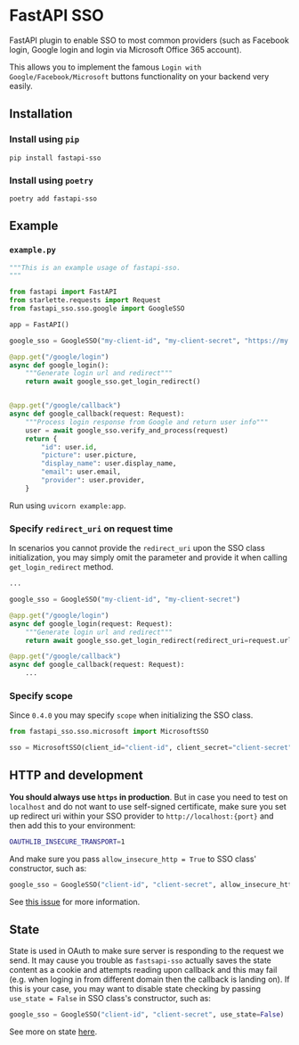 # FastAPI SSO

FastAPI plugin to enable SSO to most common providers (such as Facebook login, Google login and login via Microsoft Office 365 account).

This allows you to implement the famous `Login with Google/Facebook/Microsoft` buttons functionality on your backend very easily.

## Installation

### Install using `pip`

```console
pip install fastapi-sso
```

### Install using `poetry`

```console
poetry add fastapi-sso
```

## Example

### `example.py`

```python
"""This is an example usage of fastapi-sso.
"""

from fastapi import FastAPI
from starlette.requests import Request
from fastapi_sso.sso.google import GoogleSSO

app = FastAPI()

google_sso = GoogleSSO("my-client-id", "my-client-secret", "https://my.awesome-web.com/google/callback")

@app.get("/google/login")
async def google_login():
    """Generate login url and redirect"""
    return await google_sso.get_login_redirect()


@app.get("/google/callback")
async def google_callback(request: Request):
    """Process login response from Google and return user info"""
    user = await google_sso.verify_and_process(request)
    return {
        "id": user.id,
        "picture": user.picture,
        "display_name": user.display_name,
        "email": user.email,
        "provider": user.provider,
    }
```

Run using `uvicorn example:app`.

### Specify `redirect_uri` on request time

In scenarios you cannot provide the `redirect_uri` upon the SSO class initialization, you may simply omit
the parameter and provide it when calling `get_login_redirect` method.

```python
...

google_sso = GoogleSSO("my-client-id", "my-client-secret")

@app.get("/google/login")
async def google_login(request: Request):
    """Generate login url and redirect"""
    return await google_sso.get_login_redirect(redirect_uri=request.url_for("google_callback"))

@app.get("/google/callback")
async def google_callback(request: Request):
    ...
```

### Specify scope

Since `0.4.0` you may specify `scope` when initializing the SSO class.

```python
from fastapi_sso.sso.microsoft import MicrosoftSSO

sso = MicrosoftSSO(client_id="client-id", client_secret="client-secret", scope=["openid", "email"])
```

## HTTP and development

**You should always use `https` in production**. But in case you need to test on `localhost` and do not want to
use self-signed certificate, make sure you set up redirect uri within your SSO provider to `http://localhost:{port}`
and then add this to your environment:

```bash
OAUTHLIB_INSECURE_TRANSPORT=1
```

And make sure you pass `allow_insecure_http = True` to SSO class' constructor, such as:

```python
google_sso = GoogleSSO("client-id", "client-secret", allow_insecure_http=True)
```

See [this issue](https://github.com/tomasvotava/fastapi-sso/issues/2) for more information.

## State

State is used in OAuth to make sure server is responding to the request we send. It may cause you trouble
as `fastsapi-sso` actually saves the state content as a cookie and attempts reading upon callback and this may
fail (e.g. when loging in from different domain then the callback is landing on). If this is your case,
you may want to disable state checking by passing `use_state = False` in SSO class's constructor, such as:

```python
google_sso = GoogleSSO("client-id", "client-secret", use_state=False)
```

See more on state [here](https://auth0.com/docs/configure/attack-protection/state-parameters).
